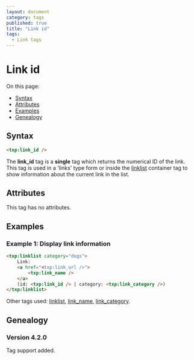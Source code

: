 ```yaml
---
layout: document
category: tags
published: true
title: "Link id"
tags:
  - Link tags
---
```


# Link id

On this page:

* [Syntax](#user-content-syntax)
* [Attributes](#user-content-attributes)
* [Examples](#user-content-examples)
* [Genealogy](#user-content-genealogy)

## Syntax

```html
<txp:link_id />
```

The **link_id** tag is a __single__ tag which returns the numerical ID of the link. This tag is used in a 'links' type form or inside the [linklist](linklist) container tag to show information about the current link in the list.

## Attributes

This tag has no attributes.

## Examples

### Example 1: Display link information

```html
<txp:linklist category="dogs">
    Link:
    <a href="<txp:link_url />">
        <txp:link_name />
    </a>
    (id: <txp:link_id /> | category: <txp:link_category />)
</txp:linklist>
```

Other tags used: [linklist](linklist), [link_name](link-name), [link_category](link-category).

## Genealogy

### Version 4.2.0

Tag support added.
